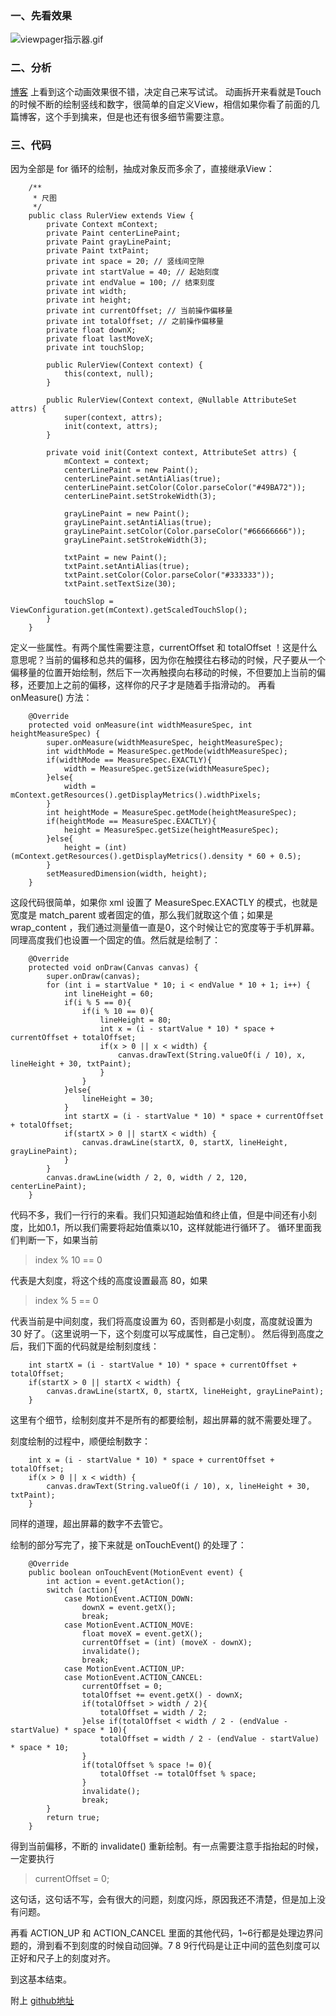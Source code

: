 ### 一、先看效果

![viewpager指示器.gif](http://upload-images.jianshu.io/upload_images/5994029-178321f2b401f9a6.gif?imageMogr2/auto-orient/strip)


### 二、分析
[博客](https://juejin.im/post/59ed6453f265da43200265fb) 上看到这个动画效果很不错，决定自己来写试试。
动画拆开来看就是Touch的时候不断的绘制竖线和数字，很简单的自定义View，相信如果你看了前面的几篇博客，这个手到擒来，但是也还有很多细节需要注意。

### 三、代码
因为全部是 for 循环的绘制，抽成对象反而多余了，直接继承View：
```
    /**
     * 尺图
     */
    public class RulerView extends View {
        private Context mContext;
        private Paint centerLinePaint;
        private Paint grayLinePaint;
        private Paint txtPaint;
        private int space = 20; // 竖线间空隙
        private int startValue = 40; // 起始刻度
        private int endValue = 100; // 结束刻度
        private int width;
        private int height;
        private int currentOffset; // 当前操作偏移量
        private int totalOffset; // 之前操作偏移量
        private float downX;
        private float lastMoveX;
        private int touchSlop;
    
        public RulerView(Context context) {
            this(context, null);
        }
    
        public RulerView(Context context, @Nullable AttributeSet attrs) {
            super(context, attrs);
            init(context, attrs);
        }
    
        private void init(Context context, AttributeSet attrs) {
            mContext = context;
            centerLinePaint = new Paint();
            centerLinePaint.setAntiAlias(true);
            centerLinePaint.setColor(Color.parseColor("#49BA72"));
            centerLinePaint.setStrokeWidth(3);
    
            grayLinePaint = new Paint();
            grayLinePaint.setAntiAlias(true);
            grayLinePaint.setColor(Color.parseColor("#66666666"));
            grayLinePaint.setStrokeWidth(3);
    
            txtPaint = new Paint();
            txtPaint.setAntiAlias(true);
            txtPaint.setColor(Color.parseColor("#333333"));
            txtPaint.setTextSize(30);
    
            touchSlop = ViewConfiguration.get(mContext).getScaledTouchSlop();
        }
    }
```
定义一些属性。有两个属性需要注意，currentOffset 和 totalOffset ！这是什么意思呢？当前的偏移和总共的偏移，因为你在触摸往右移动的时候，尺子要从一个偏移量的位置开始绘制，然后下一次再触摸向右移动的时候，不但要加上当前的偏移，还要加上之前的偏移，这样你的尺子才是随着手指滑动的。
再看 onMeasure() 方法：
```
    @Override
    protected void onMeasure(int widthMeasureSpec, int heightMeasureSpec) {
        super.onMeasure(widthMeasureSpec, heightMeasureSpec);
        int widthMode = MeasureSpec.getMode(widthMeasureSpec);
        if(widthMode == MeasureSpec.EXACTLY){
            width = MeasureSpec.getSize(widthMeasureSpec);
        }else{
            width = mContext.getResources().getDisplayMetrics().widthPixels;
        }
        int heightMode = MeasureSpec.getMode(heightMeasureSpec);
        if(heightMode == MeasureSpec.EXACTLY){
            height = MeasureSpec.getSize(heightMeasureSpec);
        }else{
            height = (int) (mContext.getResources().getDisplayMetrics().density * 60 + 0.5);
        }
        setMeasuredDimension(width, height);
    }
```
这段代码很简单，如果你 xml 设置了 MeasureSpec.EXACTLY 的模式，也就是宽度是 match_parent 或者固定的值，那么我们就取这个值；如果是 wrap_content ，我们通过测量值一直是0，这个时候让它的宽度等于手机屏幕。同理高度我们也设置一个固定的值。然后就是绘制了：
```
    @Override
    protected void onDraw(Canvas canvas) {
        super.onDraw(canvas);
        for (int i = startValue * 10; i < endValue * 10 + 1; i++) {
            int lineHeight = 60;
            if(i % 5 == 0){
                if(i % 10 == 0){
                    lineHeight = 80;
                    int x = (i - startValue * 10) * space + currentOffset + totalOffset;
                    if(x > 0 || x < width) {
                        canvas.drawText(String.valueOf(i / 10), x, lineHeight + 30, txtPaint);
                    }
                }
            }else{
                lineHeight = 30;
            }
            int startX = (i - startValue * 10) * space + currentOffset + totalOffset;
            if(startX > 0 || startX < width) {
                canvas.drawLine(startX, 0, startX, lineHeight, grayLinePaint);
            }
        }
        canvas.drawLine(width / 2, 0, width / 2, 120, centerLinePaint);
    }
```
代码不多，我们一行行的来看。我们只知道起始值和终止值，但是中间还有小刻度，比如0.1，所以我们需要将起始值乘以10，这样就能进行循环了。
循环里面我们判断一下，如果当前 
> index % 10 == 0 

代表是大刻度，将这个线的高度设置最高 80，如果 
> index % 5 == 0 

代表当前是中间刻度，我们将高度设置为 60，否则都是小刻度，高度就设置为 30 好了。（这里说明一下，这个刻度可以写成属性，自己定制）。
然后得到高度之后，我们下面的代码就是绘制刻度线：
```
    int startX = (i - startValue * 10) * space + currentOffset + totalOffset;
    if(startX > 0 || startX < width) {
        canvas.drawLine(startX, 0, startX, lineHeight, grayLinePaint);
    }
```

这里有个细节，绘制刻度并不是所有的都要绘制，超出屏幕的就不需要处理了。

刻度绘制的过程中，顺便绘制数字：
```
    int x = (i - startValue * 10) * space + currentOffset + totalOffset;
    if(x > 0 || x < width) {
        canvas.drawText(String.valueOf(i / 10), x, lineHeight + 30, txtPaint);
    }
```
同样的道理，超出屏幕的数字不去管它。

绘制的部分写完了，接下来就是 onTouchEvent() 的处理了：
```
    @Override
    public boolean onTouchEvent(MotionEvent event) {
        int action = event.getAction();
        switch (action){
            case MotionEvent.ACTION_DOWN:
                downX = event.getX();
                break;
            case MotionEvent.ACTION_MOVE:
                float moveX = event.getX();
                currentOffset = (int) (moveX - downX);
                invalidate();
                break;
            case MotionEvent.ACTION_UP:
            case MotionEvent.ACTION_CANCEL:
                currentOffset = 0;
                totalOffset += event.getX() - downX;
                if(totalOffset > width / 2){
                    totalOffset = width / 2;
                }else if(totalOffset < width / 2 - (endValue - startValue) * space * 10){
                    totalOffset = width / 2 - (endValue - startValue) * space * 10;
                }
                if(totalOffset % space != 0){
                    totalOffset -= totalOffset % space;
                }
                invalidate();
                break;
        }
        return true;
    }
```
得到当前偏移，不断的 invalidate() 重新绘制。有一点需要注意手指抬起的时候，一定要执行 

> currentOffset = 0; 

这句话，这句话不写，会有很大的问题，刻度闪烁，原因我还不清楚，但是加上没有问题。

再看 ACTION_UP 和 ACTION_CANCEL 里面的其他代码，1~6行都是处理边界问题的，滑到看不到刻度的时候自动回弹。7 8 9行代码是让正中间的蓝色刻度可以正好和尺子上的刻度对齐。

到这基本结束。

附上 [github地址](https://github.com/rjpacket/IndicatorView)
